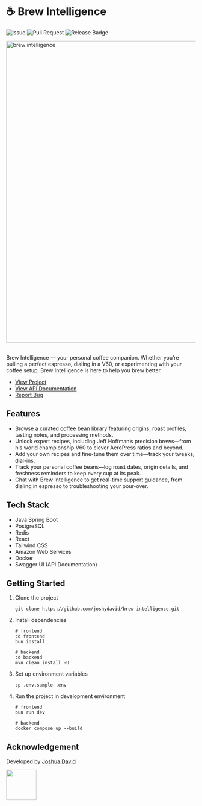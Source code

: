 # ☕ Brew Intelligence

![Issue](https://img.shields.io/github/issues/joshydavid/joshua-david)
![Pull Request](https://img.shields.io/github/issues-pr/joshydavid/joshua-david)
![Release Badge](https://img.shields.io/github/v/release/joshydavid/joshua-david)

<img src="https://github.com/user-attachments/assets/21b14349-4657-4aea-a82a-dcef198fcfbc" width="800" alt="brew intelligence"  />
<br />
<br />

Brew Intelligence — your personal coffee companion. Whether you’re pulling a perfect espresso, dialing in a V60, or experimenting with your coffee setup, Brew Intelligence is here to help you brew better.

- [View Project](https://api-brew.joshydavid.com)
- [View API Documentation](https://brew.joshydavid.com/docs.html)
- [Report Bug](https://github.com/joshydavid/brew-intelligence/issues/new/choose)

## Features

- Browse a curated coffee bean library featuring origins, roast profiles, tasting notes, and processing methods.
- Unlock expert recipes, including Jeff Hoffman’s precision brews—from his world championship V60 to clever AeroPress ratios and beyond.
- Add your own recipes and fine-tune them over time—track your tweaks, dial-ins.
- Track your personal coffee beans—log roast dates, origin details, and freshness reminders to keep every cup at its peak.
- Chat with Brew Intelligence to get real-time support guidance, from dialing in espresso to troubleshooting your pour-over.

## Tech Stack

- Java Spring Boot
- PostgreSQL
- Redis
- React
- Tailwind CSS
- Amazon Web Services
- Docker
- Swagger UI (API Documentation)

## Getting Started

1. Clone the project

   ```
   git clone https://github.com/joshydavid/brew-intelligence.git
   ```

2. Install dependencies

   ```
   # frontend
   cd frontend
   bun install

   # backend
   cd backend
   mvn clean install -U
   ```

3. Set up environment variables

   `cp .env.sample .env`

4. Run the project in development environment

   ```
   # frontend
   bun run dev

   # backend
   docker compose up --build
   ```

## Acknowledgement

Developed by [Joshua David](https://joshydavid.com)

<a href="https://joshydavid.com">
  <img src="https://github.com/user-attachments/assets/4dfe0c89-8ced-4e08-bcf3-6261bdbb956d" width="80">
</a>

